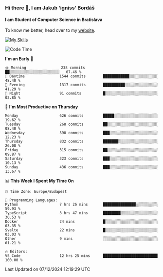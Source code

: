 ### Hi there 👋, I am Jakub 'igniss' Bordáš

#### I am Student of Computer Science in Bratislava
To know me better, head over to my [website](https://bordas.sk).

[![My Skills](https://skillicons.dev/icons?i=js,html,css,figma,svelte,java,kotlin,python,postgresql,typescript,nest,nodejs)](https://bordas.sk)


<!--START_SECTION:waka-->
![Code Time](http://img.shields.io/badge/Code%20Time-1%2C612%20hrs%205%20mins-blue)

**I'm an Early 🐤** 

```text
🌞 Morning                238 commits         ██░░░░░░░░░░░░░░░░░░░░░░░   07.46 % 
🌆 Daytime                1544 commits        ████████████░░░░░░░░░░░░░   48.40 % 
🌃 Evening                1317 commits        ██████████░░░░░░░░░░░░░░░   41.29 % 
🌙 Night                  91 commits          █░░░░░░░░░░░░░░░░░░░░░░░░   02.85 % 
```
📅 **I'm Most Productive on Thursday** 

```text
Monday                   626 commits         █████░░░░░░░░░░░░░░░░░░░░   19.62 % 
Tuesday                  268 commits         ██░░░░░░░░░░░░░░░░░░░░░░░   08.40 % 
Wednesday                390 commits         ███░░░░░░░░░░░░░░░░░░░░░░   12.23 % 
Thursday                 832 commits         ███████░░░░░░░░░░░░░░░░░░   26.08 % 
Friday                   315 commits         ██░░░░░░░░░░░░░░░░░░░░░░░   09.87 % 
Saturday                 323 commits         ███░░░░░░░░░░░░░░░░░░░░░░   10.13 % 
Sunday                   436 commits         ███░░░░░░░░░░░░░░░░░░░░░░   13.67 % 
```


📊 **This Week I Spent My Time On** 

```text
🕑︎ Time Zone: Europe/Budapest

💬 Programming Languages: 
Python                   7 hrs 26 mins       ███████████████░░░░░░░░░░   59.93 % 
TypeScript               3 hrs 47 mins       ████████░░░░░░░░░░░░░░░░░   30.53 % 
Docker                   24 mins             █░░░░░░░░░░░░░░░░░░░░░░░░   03.35 % 
Svelte                   22 mins             █░░░░░░░░░░░░░░░░░░░░░░░░   03.03 % 
Other                    9 mins              ░░░░░░░░░░░░░░░░░░░░░░░░░   01.21 % 

🔥 Editors: 
VS Code                  12 hrs 25 mins      █████████████████████████   100.00 % 
```


 Last Updated on 07/12/2024 12:19:29 UTC
<!--END_SECTION:waka-->
